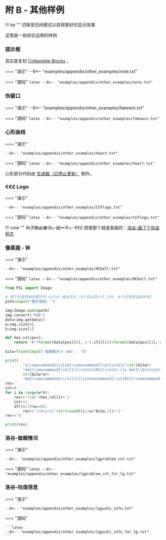 # 附 B - 其他样例

!!! tip ""
    切换至日间模式以获得更好的显示效果

这里是一些综合运用的样例

### 提示框

其实是复刻 [Collapsible Blocks](https://squidfunk.github.io/mkdocs-material/reference/admonitions/#removing-the-title) 。

=== "演示"
    --8<-- "examples/appendix/other_examples/note.txt"

=== "源码"
    ```latex
    --8<-- "examples/appendix/other_examples/note.txt"
    ```

### 伪窗口

=== "演示"
    --8<-- "examples/appendix/other_examples/fakewin.txt"

=== "源码"
    ```latex
    --8<-- "examples/appendix/other_examples/fakewin.txt"
    ```

### 心形曲线

=== "演示"

    --8<-- "examples/appendix/other_examples/heart.txt"

=== "源码"
    ```latex
    --8<-- "examples/appendix/other_examples/heart.txt"
    ```

心形部分代码由 [生成器（已停止更新）](https://github.com/HanPiM/katex_complex_img_generator) 制作。

### €€£ Logo

=== "演示"

    --8<-- "examples/appendix/other_examples/CCFlogo.txt"

=== "源码"
    ```latex
    --8<-- "examples/appendix/other_examples/CCFlogo.txt"
    ```

!!! note ""
    ~~为了防止被 D，说一下，~~ €€£ 团里那个就是我画的：[洛谷-画了个协会标志](https://www.luogu.com.cn/discuss/415288)

### 像素画 - 钟

=== "演示"

    --8<-- "examples/appendix/other_examples/MCbell.txt"

=== "源码"
    ```latex
    --8<-- "examples/appendix/other_examples/MCbell.txt"
    ```

```py title="生成器"
from PIL import Image

# 用于生成简单的图片的 KaTeX 表达方式（长*宽必须小于 234，大于会导致渲染失败）
path=input("图片路径: ")

img=Image.open(path)
img.convert('RGB')
data=img.getdata()
w=img.size[0]
h=img.size[1]

def hex_col(pos):
    return '#'+format(data[pos][0],'x').zfill(2)+format(data[pos][1],'x').zfill(2)+format(data[pos][2],'x').zfill(2)
    
bitw=float(input('每像素大小（mm）: '))

print(
        "$\\newcommand{\\x}{0}\\newcommand{\\bitsize}{"+str(bitw)+
        "mm}\\newcommand{\\b}[1]{\\color{#1}\\rule[-\\x mm]{\\bitsize}{\\bitsize}}\\newcommand{\\bw}{\\bitsize}\\newcommand {\\w}{"+
        str(bitw*w)+
        "mm}\\newcommand{\\rx}[1]{\\renewcommand{\\x}{#1}}\\newcommand{\\k}{\kern{-\\w}}")
res=''
cnt=0
for i in range(w*h):
    res+='\\b{'+hex_col(i)+'}'
    cnt+=1
    if((i+1)%w==0):
        res+='\\k\\rx{'+str(round((i//w)*bitw,1))+'}'
res+='$'

print(res)
```

### 洛谷-做题情况

=== "演示"

    --8<-- "examples/appendix/other_examples/lgproblem_cnt.txt"

=== "源码"
    ```latex
    --8<-- "examples/appendix/other_examples/lgproblem_cnt_for_lg.txt"
    ```

### 洛谷-咕值信息

=== "演示"

    --8<-- "examples/appendix/other_examples/lgguzhi_info.txt"

=== "源码"

    ```latex
    --8<-- "examples/appendix/other_examples/lgguzhi_info_for_lg.txt"
    ```